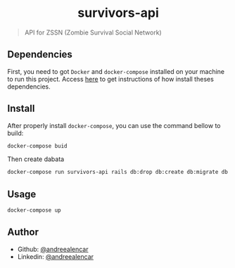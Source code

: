 <h1 align="center">survivors-api</h1>
<p>
</p>

> API for ZSSN (Zombie Survival Social Network)

## Dependencies

First, you need to got `Docker` and `docker-compose` installed on your machine to run this project. Access [here](https://docs.docker.com/compose/install/#install-compose) to get instructions of how install theses dependencies.

## Install

After properly install `docker-compose`, you can use the command bellow to build:
```sh
docker-compose buid
```

Then create dabata

```sh
docker-compose run survivors-api rails db:drop db:create db:migrate db:seed
```

## Usage

```sh
docker-compose up
```

## Author

- Github: [@andreealencar](https://github.com/andreealencar)
- Linkedin: [@andreealencar](https://www.linkedin.com/in/andreealencar/)
